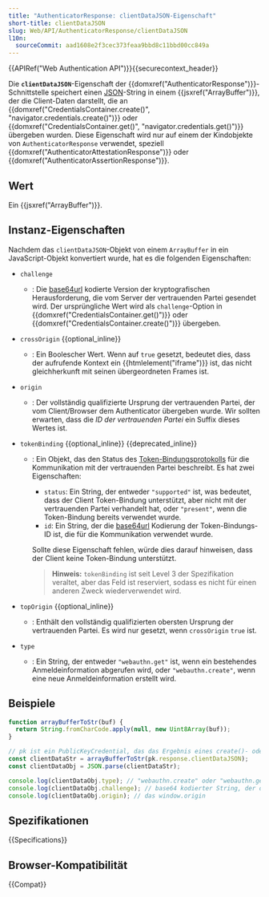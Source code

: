 ```yaml
---
title: "AuthenticatorResponse: clientDataJSON-Eigenschaft"
short-title: clientDataJSON
slug: Web/API/AuthenticatorResponse/clientDataJSON
l10n:
  sourceCommit: aad1608e2f3cec373feaa9bbd8c11bbd00cc849a
---
```


{{APIRef("Web Authentication API")}}{{securecontext_header}}

Die **`clientDataJSON`**-Eigenschaft der {{domxref("AuthenticatorResponse")}}-Schnittstelle speichert einen [JSON](/de/docs/Learn/JavaScript/Objects/JSON)-String in einem {{jsxref("ArrayBuffer")}}, der die Client-Daten darstellt, die an {{domxref("CredentialsContainer.create()", "navigator.credentials.create()")}} oder {{domxref("CredentialsContainer.get()", "navigator.credentials.get()")}} übergeben wurden. Diese Eigenschaft wird nur auf einem der Kindobjekte von `AuthenticatorResponse` verwendet, speziell {{domxref("AuthenticatorAttestationResponse")}} oder {{domxref("AuthenticatorAssertionResponse")}}.

## Wert

Ein {{jsxref("ArrayBuffer")}}.

## Instanz-Eigenschaften

Nachdem das `clientDataJSON`-Objekt von einem `ArrayBuffer` in ein JavaScript-Objekt konvertiert wurde, hat es die folgenden Eigenschaften:

- `challenge`

  - : Die [base64url](/de/docs/Glossary/Base64)
    kodierte Version der kryptografischen Herausforderung, die vom Server der vertrauenden Partei gesendet wird.
    Der ursprüngliche Wert wird als `challenge`-Option in
    {{domxref("CredentialsContainer.get()")}} oder
    {{domxref("CredentialsContainer.create()")}} übergeben.

- `crossOrigin` {{optional_inline}}

  - : Ein Boolescher Wert. Wenn auf `true` gesetzt, bedeutet dies, dass der aufrufende Kontext ein {{htmlelement("iframe")}} ist, das nicht gleichherkunft mit seinen übergeordneten Frames ist.

- `origin`

  - : Der vollständig qualifizierte Ursprung der vertrauenden Partei, der vom Client/Browser dem Authenticator übergeben wurde. Wir sollten erwarten, dass die _ID der vertrauenden Partei_ ein Suffix dieses Wertes ist.

- `tokenBinding` {{optional_inline}} {{deprecated_inline}}

  - : Ein Objekt, das den Status des [Token-Bindungsprotokolls](https://datatracker.ietf.org/doc/html/rfc8471) für die Kommunikation mit der vertrauenden Partei beschreibt. Es hat zwei Eigenschaften:

    - `status`: Ein String, der entweder `"supported"` ist, was bedeutet, dass der Client Token-Bindung unterstützt, aber nicht mit der vertrauenden Partei verhandelt hat, oder `"present"`, wenn die Token-Bindung bereits verwendet wurde.
    - `id`: Ein String, der die [base64url](/de/docs/Glossary/Base64)
      Kodierung der Token-Bindungs-ID ist, die für die Kommunikation verwendet wurde.

    Sollte diese Eigenschaft fehlen, würde dies darauf hinweisen, dass der Client keine Token-Bindung unterstützt.

    > **Hinweis:** `tokenBinding` ist seit Level 3 der Spezifikation veraltet, aber das Feld ist reserviert, sodass es nicht für einen anderen Zweck wiederverwendet wird.

- `topOrigin` {{optional_inline}}

  - : Enthält den vollständig qualifizierten obersten Ursprung der vertrauenden Partei. Es wird nur gesetzt, wenn `crossOrigin` `true` ist.

- `type`
  - : Ein String, der entweder `"webauthn.get"` ist, wenn ein bestehendes Anmeldeinformation abgerufen wird, oder `"webauthn.create"`, wenn eine neue Anmeldeinformation erstellt wird.

## Beispiele

```js
function arrayBufferToStr(buf) {
  return String.fromCharCode.apply(null, new Uint8Array(buf));
}

// pk ist ein PublicKeyCredential, das das Ergebnis eines create()- oder get()-Versprechens ist
const clientDataStr = arrayBufferToStr(pk.response.clientDataJSON);
const clientDataObj = JSON.parse(clientDataStr);

console.log(clientDataObj.type); // "webauthn.create" oder "webauthn.get"
console.log(clientDataObj.challenge); // base64 kodierter String, der die ursprüngliche Herausforderung enthält
console.log(clientDataObj.origin); // das window.origin
```

## Spezifikationen

{{Specifications}}

## Browser-Kompatibilität

{{Compat}}
